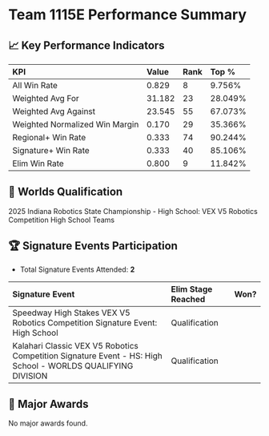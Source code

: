 # Team 1115E Performance Summary

## 📈 Key Performance Indicators
| KPI | Value | Rank | Top % |
|:---|:-----|:----|:------|
| All Win Rate | 0.829 | 8 | 9.756% |
| Weighted Avg For | 31.182 | 23 | 28.049% |
| Weighted Avg Against | 23.545 | 55 | 67.073% |
| Weighted Normalized Win Margin | 0.170 | 29 | 35.366% |
| Regional+ Win Rate | 0.333 | 74 | 90.244% |
| Signature+ Win Rate | 0.333 | 40 | 85.106% |
| Elim Win Rate | 0.800 | 9 | 11.842% |


## 🎯 Worlds Qualification
2025 Indiana Robotics State Championship - High School: VEX V5 Robotics Competition High School Teams

## 🏆 Signature Events Participation
- Total Signature Events Attended: **2**

| Signature Event | Elim Stage Reached | Won? |
|:----------------|:-------------------|:----|
| Speedway High Stakes VEX V5 Robotics Competition Signature Event: High School | Qualification |  |
| Kalahari Classic VEX V5 Robotics Competition Signature Event - HS: High School - WORLDS QUALIFYING DIVISION | Qualification |  |


## 🥇 Major Awards
No major awards found.
